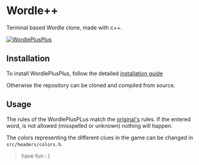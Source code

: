 # Wordle++

Terminal based Wordle clone, made with c++.

[![WordlePlusPlus](https://i.postimg.cc/FsNBMYzF/Screenshot-2022-02-20-at-16-46-02.png)](https://postimg.cc/LhQDf6jG)

## Installation

To install WordlePlusPlus, follow the detailed [installation guide]()

Otherwise the repository can be cloned and compiled from source.

## Usage

The rules of the WordlePlusPLus match the [original's](https://www.nytimes.com/games/wordle/index.html) rules. 
If the entered word, is not allowed (misspelled or unknown) nothing will happen.

The colors representing the different clues in the game can be changed in ```src/headers/colors.h```.

> have fun : )

